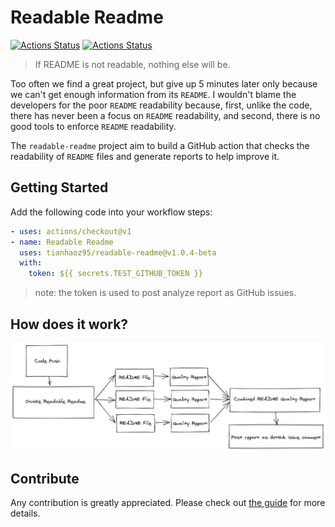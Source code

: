 # Readable Readme

[![Actions Status](https://github.com/tianhaoz95/readable-readme/workflows/Guardians%20of%20the%20Pull%20Requests/badge.svg)](https://github.com/tianhaoz95/readable-readme/actions)
[![Actions Status](https://github.com/tianhaoz95/readable-readme/workflows/Heimdall/badge.svg)](https://github.com/tianhaoz95/readable-readme/actions)


> If README is not readable, nothing else will be.

Too often we find a great project, but give up 5 minutes later only because we can't get enough information from its `README`. I wouldn't blame the developers for the poor `README` readability because, first, unlike the code, there has never been a focus on `README` readability, and second, there is no good tools to enforce `README` readability.

The `readable-readme` project aim to build a GitHub action that checks the readability of `README` files and generate reports to help improve it.

## Getting Started

Add the following code into your workflow steps:

```yml
- uses: actions/checkout@v1
- name: Readable Readme
  uses: tianhaoz95/readable-readme@v1.0.4-beta
  with:
    token: ${{ secrets.TEST_GITHUB_TOKEN }}
```

> note: the token is used to post analyze report as GitHub issues.

## How does it work?

![strcture diagram](./asset/structure_diagram.png)

## Contribute

Any contribution is greatly appreciated. Please check out [the guide](./CONTRIBUTING.md) for more details.

